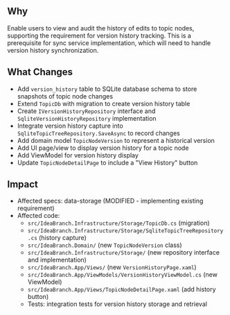 ## Why
Enable users to view and audit the history of edits to topic nodes, supporting the requirement for version history tracking. This is a prerequisite for sync service implementation, which will need to handle version history synchronization.

## What Changes
- Add `version_history` table to SQLite database schema to store snapshots of topic node changes
- Extend `TopicDb` with migration to create version history table
- Create `IVersionHistoryRepository` interface and `SqliteVersionHistoryRepository` implementation
- Integrate version history capture into `SqliteTopicTreeRepository.SaveAsync` to record changes
- Add domain model `TopicNodeVersion` to represent a historical version
- Add UI page/view to display version history for a topic node
- Add ViewModel for version history display
- Update `TopicNodeDetailPage` to include a "View History" button

## Impact
- Affected specs: data-storage (MODIFIED - implementing existing requirement)
- Affected code: 
  - `src/IdeaBranch.Infrastructure/Storage/TopicDb.cs` (migration)
  - `src/IdeaBranch.Infrastructure/Storage/SqliteTopicTreeRepository.cs` (history capture)
  - `src/IdeaBranch.Domain/` (new `TopicNodeVersion` class)
  - `src/IdeaBranch.Infrastructure/Storage/` (new repository interface and implementation)
  - `src/IdeaBranch.App/Views/` (new `VersionHistoryPage.xaml`)
  - `src/IdeaBranch.App/ViewModels/VersionHistoryViewModel.cs` (new ViewModel)
  - `src/IdeaBranch.App/Views/TopicNodeDetailPage.xaml` (add history button)
  - Tests: integration tests for version history storage and retrieval

